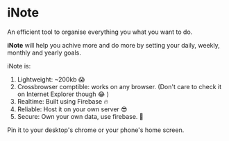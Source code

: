 # iNote
An efficient tool to organise everything you what you want to do. 

**iNote** will help you achive more and do more by setting your daily, weekly, monthly and yearly goals. 

iNote is:

1. Lightweight: ~200kb 😱
2. Crossbrowser comptible: works on any browser. (Don't care to check it on Internet Explorer though 😂 )
3. Realtime: Built using Firebase 🔥
4. Reliable: Host it on your own server 😎
5. Secure: Own your own data, use firebase. 🤩  

Pin it to your desktop's chrome or your phone's home screen.  
